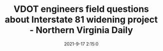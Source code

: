 ---
"title": "VDOT engineers field questions about Interstate 81 widening project - Northern Virginia Daily"
"date": "2021-9-17 2:15:0"
"feed_name": "GOOGLENEWSCONSTRUCTION"
"feed_website": "https://news.google.com/search?q=construction%2Bincident&hl=en-US&gl=US&ceid=US:en"
"feed_rss": "https://news.google.com/rss/search?q=construction%2Bincident&hl=en-US&gl=US&ceid=US:en"
"link": "https://www.nvdaily.com/news/vdot-engineers-field-questions-about-interstate-81-widening-project/article_875268ea-ec72-52ea-b814-0ad422b6ec8b.html"
"file": "_posts/2021-1-1-5211ec3c664a2a3a0c72252c318c47897090edf1.md"
"accident": "0"
"drilling": "0"
"dead": "0"
"injured": "0"
---